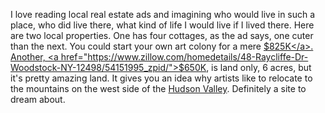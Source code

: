 I love reading local real estate ads and imagining who would live in such a place, who did live there, what kind of life I would live if I lived there. Here are two local properties. One has four cottages, as the ad says, one cuter than the next. You could start your own art colony for a mere <a href="https://www.zillow.com/homedetails/11-Tannery-Brook-Rd-Woodstock-NY-12498/2084428274_zpid/">$825K</a>. Another, <a href="https://www.zillow.com/homedetails/48-Raycliffe-Dr-Woodstock-NY-12498/54151995_zpid/">$650K</a>, is land only, 6 acres, but it's pretty amazing land. It gives you an idea why artists like to relocate to the mountains on the west side of the <a href="https://en.wikipedia.org/wiki/Hudson_Valley">Hudson Valley</a>. Definitely a site to dream about. 
